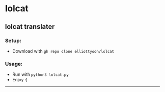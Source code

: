 # lolcat
lolcat translater
---
### Setup:
* Download with `gh repo clone elliottyoon/lolcat`
### Usage:
* Run with `python3 lolcat.py`
* Enjoy :)
---
